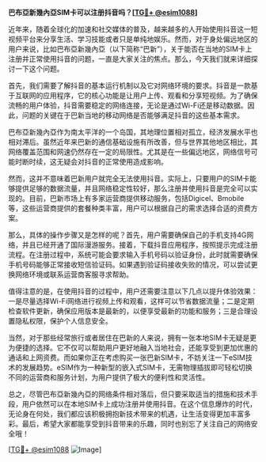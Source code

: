 **巴布亞新幾內亞SIM卡可以注册抖音吗？[[TG💪+ @esim1088](https://t.me/s/esim1088)]**

近年来，随着全球化的加速和社交媒体的普及，越来越多的人开始使用抖音这一短视频平台来分享生活、学习技能或者只是单纯地娱乐。然而，对于身处偏远地区的用户来说，比如巴布亞新幾內亞（以下简称“巴新”），关于能否在当地的SIM卡上注册并正常使用抖音的问题，一直是大家关注的焦点。那么，今天我们就来详细探讨一下这个问题。

首先，我们需要了解抖音的基本运行机制以及它对网络环境的要求。抖音是一款基于互联网的应用程序，它的核心功能是让用户上传、观看和分享短视频。为了确保流畅的用户体验，抖音需要稳定的网络连接，无论是通过Wi-Fi还是移动数据。因此，问题的关键在于巴新当地的移动网络是否能够满足抖音的这些基本需求。

巴布亞新幾內亞作为南太平洋的一个岛国，其地理位置相对孤立，经济发展水平也相对滞后。虽然近年来巴新的通信基础设施有所改善，但与世界其他地区相比，其网络覆盖范围和网速仍然存在一定的局限性。尤其是在一些偏远地区，网络信号可能时断时续，这无疑会对抖音的正常使用造成影响。

然而，这并不意味着巴新用户就完全无法使用抖音。实际上，只要用户的SIM卡能够提供足够的数据流量，并且网络稳定性较好，那么注册并使用抖音是完全可以实现的。目前，巴新市场上有多家运营商提供移动服务，包括Digicel、Bmobile等，这些运营商提供的套餐种类丰富，用户可以根据自己的需求选择合适的资费方案。

那么，具体的操作步骤又是怎样的呢？首先，用户需要确保自己的手机支持4G网络，并且已经开通了国际漫游服务。接着，下载抖音应用程序，按照提示完成注册流程。在注册过程中，系统可能会要求输入手机号码以验证身份，此时就需要确保手机号码能够正常接收短信验证码。如果遇到验证码接收失败的情况，可以尝试更换网络环境或联系运营商客服寻求帮助。

值得注意的是，在使用抖音的过程中，用户还需要注意以下几点以提升体验效果：一是尽量选择Wi-Fi网络进行视频上传和观看，这样可以节省数据流量；二是定期检查软件更新，确保应用版本是最新的，以便享受最新的功能和服务；三是合理设置隐私权限，保护个人信息安全。

当然，对于那些经常旅行或者居住在巴新的人来说，拥有一张本地SIM卡无疑是更为便捷的选择。它不仅可以帮助用户更好地融入当地社会，还能享受到更加优惠的通话和上网资费。而如果你正在考虑购买一张巴新SIM卡，不妨关注一下eSIM技术的发展趋势。eSIM作为一种新型的嵌入式SIM卡，无需物理插拔即可轻松切换不同的运营商和服务计划，为用户提供了极大的便利性和灵活性。

总之，尽管巴布亞新幾內亞的网络条件相对落后，但只要采取适当的措施和技术手段，用户依然可以在本地SIM卡上成功注册并使用抖音。在这个信息爆炸的时代，无论身在何处，我们都应该积极拥抱新技术带来的机遇，让生活变得更加丰富多彩。最后，希望大家都能享受到抖音带来的乐趣，同时也别忘了关注自己的网络安全哦！

[[TG💪+ @esim1088](https://t.me/s/esim1088) ![Image](https://i.postimg.cc/4NQfJmqS/Snipaste-2025-05-13-00-14-12.png)]